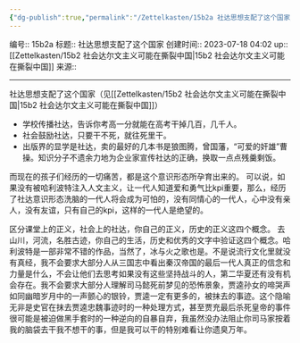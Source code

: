 ```yaml
---
{"dg-publish":true,"permalink":"/Zettelkasten/15b2a 社达思想支配了这个国家/","dgPassFrontmatter":true}
---
```


编号:: 15b2a
标题:: 社达思想支配了这个国家
创建时间:: 2023-07-18 04:02
up:: [[Zettelkasten/15b2 社会达尔文主义可能在撕裂中国\|15b2 社会达尔文主义可能在撕裂中国]]
来源:: 

---
社达思想支配了这个国家（见[[Zettelkasten/15b2 社会达尔文主义可能在撕裂中国\|15b2 社会达尔文主义可能在撕裂中国]]）
- 学校传播社达，告诉你考高一分就能在高考干掉几百，几千人。
- 社会鼓励社达，只要干不死，就往死里干。
- 出版界的显学是社达，卖的最好的几本书是狼图腾，曾国藩，“可爱的奸雄”曹操。知识分子不遗余力地为企业家宣传社达的正确，换取一点点残羹剩饭。

而现在的孩子们经历的一切痛苦，都是这个意识形态所孕育出来的。
可以说，如果没有被哈利波特注入人文主义，让一代人知道爱和勇气比kpi重要，那么，经历了社达意识形态洗脑的一代人将会成为可怕的，没有同情心的一代人，心中没有亲人，没有友谊，只有自己的kpi，这样的一代人是绝望的。

区分课堂上的正义，社会上的社达，你自己的正义，历史的正义这四个概念。
去山川，河流，名胜古迹，你自己的生活，历史和优秀的文字中验证这四个概念。哈利波特是一部非常不错的作品，当然了，冰与火之歌也是。不是说流行文化里就没有真经，我不会要求大部分人从三国志中看出秦汉帝国的最后一代人真正的信念和力量是什么，不会让他们去思考如果没有这些坚持战斗的人，第二华夏还有没有机会存在。我不会要求大部分人理解司马懿死前梦见的恐怖景象，贾逵孙女的啼哭声如同幽暗岁月中的一声颤心的银铃，贾逵一定有更多的，被抹去的事迹。这个隐喻无非是史官在抹去贾逵忠魏事迹时的一种处理方式，甚至贾充最后杀死皇帝的事件很可能是被迫做黑手套时的一种逆向的自暴自弃，我虽然没办法阻止你司马家按着我的脑袋去干我不想干的事，但是我可以干的特别难看让你遗臭万年。